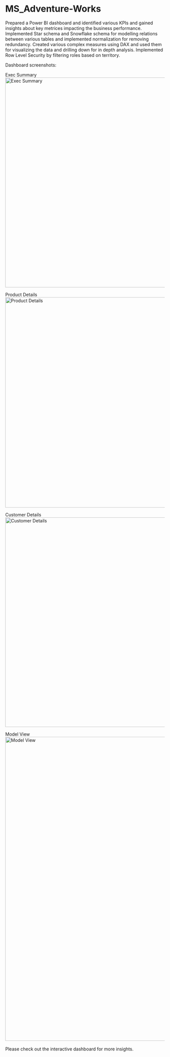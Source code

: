 # MS_Adventure-Works

Prepared a Power BI dashboard and identified various KPIs and gained insights about key metrices impacting the business performance. Implemented Star schema and Snowflake schema for modelling relations between various tables and implemented normalization for removing redundancy. Created various complex measures using DAX and used them for visualizing the data and drilling down for in depth analysis. Implemented Row Level Security by filtering roles based on territory.

Dashboard screenshots:

Exec Summary<br/>
<img width="663" alt="Exec Summary" src="https://user-images.githubusercontent.com/79993232/233290386-39c3f8f2-e77e-4431-9c19-fec169114d71.png">

Product Details<br/>
<img width="664" alt="Product Details" src="https://user-images.githubusercontent.com/79993232/233290419-9be97227-edfd-4233-a52b-a5c2eaa4270a.png">

Customer Details<br/>
<img width="662" alt="Customer Details" src="https://user-images.githubusercontent.com/79993232/233290458-08322628-b0ee-4745-ae6c-82e0036193f6.png">

Model View<br/>
<img width="960" alt="Model View" src="https://github.com/S99C/MS_Adventure-Works/assets/79993232/f04b57b2-3116-46ba-9176-0aea1b9d56be">
<br/>
<br/>
Please check out the interactive dashboard for more insights.
